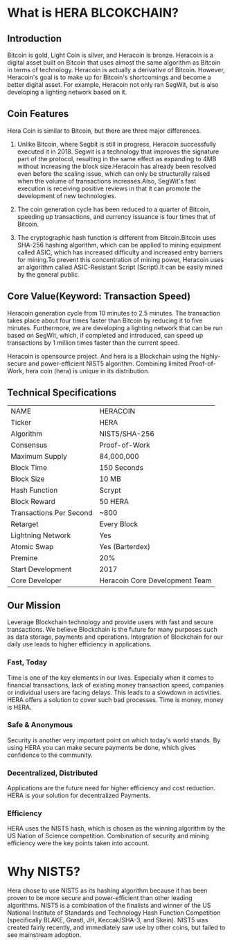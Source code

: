 # What is HERA BLCOKCHAIN?

##  Introduction 

Bitcoin is gold, Light Coin is silver, and Heracoin is bronze. Heracoin is a digital asset built on Bitcoin that uses almost the same algorithm as Bitcoin in terms of technology. Heracoin is actually a derivative of Bitcoin. However, Heracoin's goal is to make up for Bitcoin's shortcomings and become a better digital asset. For example, Heracoin not only ran SegWit, but is also developing a lighting network based on it.​

## Coin Features  
Hera Coin is similar to Bitcoin, but there are three major differences.  

1. Unlike Bitcoin, where Segbit is still in progress, Heracoin successfully executed it in 2018. Segwit is a technology that improves the signature part of the protocol, resulting in the same effect as expanding to 4MB without increasing the block size.Heracoin has already been resolved even before the scaling issue, which can only be structurally raised when the volume of transactions increases.Also, SegWit's fast execution is receiving positive reviews in that it can promote the development of new technologies.​ ​   

2. The coin generation cycle has been reduced to a quarter of Bitcoin, speeding up transactions, and currency issuance is four times that of Bitcoin.
  
3. The cryptographic hash function is different from Bitcoin.Bitcoin uses SHA-256 hashing algorithm, which can be applied to mining equipment called ASIC, which has increased difficulty and increased entry barriers for mining.To prevent this concentration of mining power, Heracoin uses an algorithm called ASIC-Resistant Script (Script).It can be easily mined by the general public.

## Core Value(Keyword: Transaction Speed)  
Heracoin generation cycle from 10 minutes to 2.5 minutes.
The transaction takes place about four times faster than Bitcoin by reducing it to five minutes. Furthermore, we are developing a lighting network that can be run based on SegWit, which, if completed and introduced, can speed up transactions by 1 million times faster than the current speed.​

Heracoin is opensource project. And hera is a Blockchain using the highly-secure and power-efficient NIST5 algorithm. Combining limited Proof-of-Work, hera coin (hera) is unique in its distribution. 

<a name="specifications"></a>
## Technical Specifications
<table>
<tr> <td>NAME</td><td>HERACOIN</td></tr>
<tr> <td>Ticker</td><td>HERA</td></tr>
<tr> <td>Algorithm</td><td>NIST5/SHA-256</td></tr>
<tr> <td>Consensus</td><td>Proof-of-Work</td></tr>
<tr> <td>Maximum Supply</td><td>84,000,000 </td></tr>
<tr> <td>Block Time</td><td>150 Seconds</td></tr>
<tr> <td>Block Size</td><td>10 MB</td></tr>
<tr> <td>Hash Function</td><td>Scrypt</td></tr>
<tr> <td>Block Reward</td><td>50 HERA</td></tr>
<tr> <td>Transactions Per Second</td><td>~800</td></tr>
<tr> <td>Retarget</td><td>Every Block</td></tr>
<tr> <td>Lightning Network</td><td>Yes</td></tr>
<tr> <td>Atomic Swap</td><td>Yes (Barterdex)</td></tr>
<tr> <td>Premine</td><td>20%</td></tr>
<tr> <td>Start Development</td><td>2017</td></tr>
<tr> <td>Core Developer</td><td>Heracoin Core Development Team</td></tr>
</table>


## Our Mission
Leverage Blockchain technology and provide users with fast and secure transactions.
We believe Blockchain is the future for many purposes such as data storage, payments and operations. Integration of Blockchain for our daily use leads to higher efficiency in applications.

### Fast, Today
Time is one of the key elements in our lives. Especially when it comes to financial transactions, lack of existing money transaction speed, companies or individual users are facing delays. This leads to a slowdown in activities. HERA offers a solution to cover such bad processes. Time is money, money is HERA.

### Safe & Anonymous
Security is another very important point on which today's world stands. By using HERA you can make secure payments be done, which gives confidence to the community.

### Decentralized, Distributed
Applications are the future need for higher efficiency and cost reduction. HERA is your solution for decentralized Payments.

### Efficiency
HERA uses the NIST5 hash, which is chosen as the winning algorithm by the US Nation of Science competition. Combination of security and mining efficiency were the key points taken into account.

# Why NIST5?
Hera chose to use NIST5 as its hashing algorithm because it has been proven to be more secure and power-efficient than other leading algorithms. NIST5 is a combination of the finalists and winner of the US National Institute of Standards and Technology Hash Function Competition (specifically BLAKE, Grøstl, JH, Keccak/SHA-3, and Skein). NIST5 was created fairly recently, and immediately saw use by other coins, but failed to see mainstream adoption.
